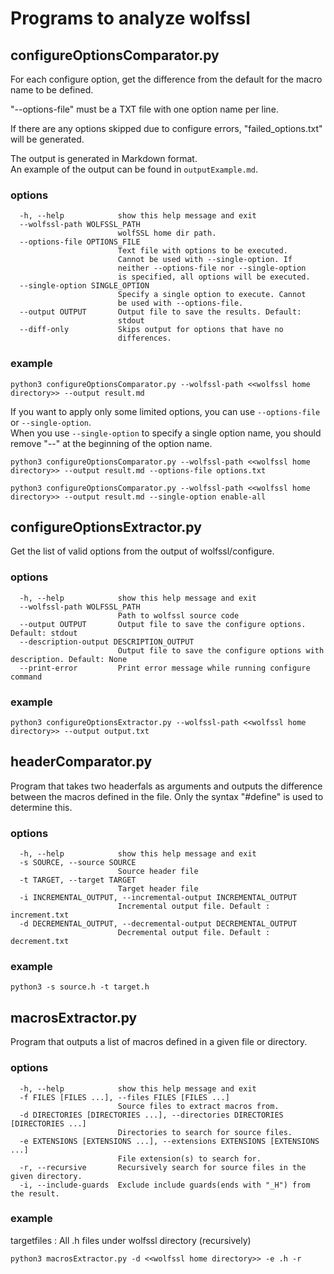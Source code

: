 # Programs to analyze wolfssl
## configureOptionsComparator.py
For each configure option, get the difference from the default for the macro name to be defined.

"--options-file" must be a TXT file with one option name per line.

If there are any options skipped due to configure errors, "failed_options.txt" will be generated.

The output is generated in Markdown format.  
An example of the output can be found in `outputExample.md`.

### options
```
  -h, --help            show this help message and exit
  --wolfssl-path WOLFSSL_PATH
                        wolfSSL home dir path.
  --options-file OPTIONS_FILE
                        Text file with options to be executed.
                        Cannot be used with --single-option. If
                        neither --options-file nor --single-option
                        is specified, all options will be executed.
  --single-option SINGLE_OPTION
                        Specify a single option to execute. Cannot
                        be used with --options-file.
  --output OUTPUT       Output file to save the results. Default:
                        stdout
  --diff-only           Skips output for options that have no
                        differences.
```

### example
```
python3 configureOptionsComparator.py --wolfssl-path <<wolfssl home directory>> --output result.md
```

If you want to apply only some limited options, 
you can use `--options-file` or `--single-option`.  
When you use `--single-option` to specify a single option name, 
you should remove "--" at the beginning of the option name.
```
python3 configureOptionsComparator.py --wolfssl-path <<wolfssl home directory>> --output result.md --options-file options.txt

python3 configureOptionsComparator.py --wolfssl-path <<wolfssl home directory>> --output result.md --single-option enable-all
```

## configureOptionsExtractor.py
Get the list of valid options from the output of wolfssl/configure.

### options
```
  -h, --help            show this help message and exit
  --wolfssl-path WOLFSSL_PATH
                        Path to wolfssl source code
  --output OUTPUT       Output file to save the configure options. Default: stdout
  --description-output DESCRIPTION_OUTPUT
                        Output file to save the configure options with description. Default: None
  --print-error         Print error message while running configure command
```

### example
```
python3 configureOptionsExtractor.py --wolfssl-path <<wolfssl home directory>> --output output.txt
```
## headerComparator.py
Program that takes two headerfals as arguments and outputs the difference between the macros defined in the file.
Only the syntax "#define" is used to determine this.

### options
```
  -h, --help            show this help message and exit
  -s SOURCE, --source SOURCE
                        Source header file
  -t TARGET, --target TARGET
                        Target header file
  -i INCREMENTAL_OUTPUT, --incremental-output INCREMENTAL_OUTPUT
                        Incremental output file. Default : increment.txt
  -d DECREMENTAL_OUTPUT, --decremental-output DECREMENTAL_OUTPUT
                        Decremental output file. Default : decrement.txt
```

### example
```
python3 -s source.h -t target.h
```

## macrosExtractor.py
Program that outputs a list of macros defined in a given file or directory.

### options
```
  -h, --help            show this help message and exit
  -f FILES [FILES ...], --files FILES [FILES ...]
                        Source files to extract macros from.
  -d DIRECTORIES [DIRECTORIES ...], --directories DIRECTORIES [DIRECTORIES ...]
                        Directories to search for source files.
  -e EXTENSIONS [EXTENSIONS ...], --extensions EXTENSIONS [EXTENSIONS ...]
                        File extension(s) to search for.
  -r, --recursive       Recursively search for source files in the given directory.
  -i, --include-guards  Exclude include guards(ends with "_H") from the result.
```

### example
targetfiles : All .h files under wolfssl directory (recursively)
```
python3 macrosExtractor.py -d <<wolfssl home directory>> -e .h -r
```